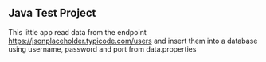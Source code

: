 ## Java Test Project

This little app read data from the endpoint https://jsonplaceholder.typicode.com/users and insert them into a database using username, password and port from data.properties